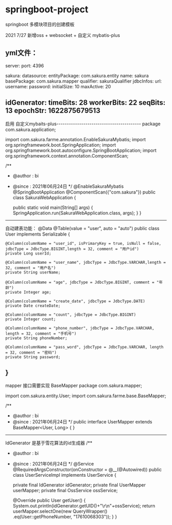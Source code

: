 # springboot-project

springboot 多模块项目的创建模板

2021 7/27 新增oss + websocket + 自定义 mybatis-plus


yml文件：
--------------------------------------------------------------
server:
  port: 4396

sakura:
  datasource:
    entityPackage: com.sakura.entity
    name: sakura
    basePackage: com.sakura.mapper
    qualifier: sakuraQualifier
    jdbcInfos:
      url:
      username:
      password:
      initialSize: 10
      maxActive: 20

idGenerator:
  timeBits: 28
  workerBits: 22
  seqBits: 13
  epochStr: 1622875679513
  --------------------------------------------------------------
  
启用 自定义mybaits-plus-----------------------------------------
package com.sakura.application;

import com.sakura.farme.annotation.EnableSakuraMybatis;
import org.springframework.boot.SpringApplication;
import org.springframework.boot.autoconfigure.SpringBootApplication;
import org.springframework.context.annotation.ComponentScan;

/**
 * @author : bi
 * @since : 2021年06月24日
 */
@EnableSakuraMybatis
@SpringBootApplication
@ComponentScan({"com.sakura"})
public class SakuraWebApplication {

    public static void main(String[] args) {
        SpringApplication.run(SakuraWebApplication.class, args);
    }
}
--------------------------------------------------------------------------------------------
自动建表功能：
 @Data
@Table(value = "user", auto = "auto")
public class User implements Serializable {


    @Column(columnName = "user_id", isPrimaryKey = true, isNull = false, jdbcType = JdbcType.BIGINT,length = 32, comment = "用户id")
    private Long userId;

    @Column(columnName = "user_name", jdbcType = JdbcType.VARCHAR,length = 32, comment = "用户名")
    private String userName;

    @Column(columnName = "age", jdbcType = JdbcType.BIGINT, comment = "年龄")
    private Integer age;

    @Column(columnName = "create_date", jdbcType = JdbcType.DATE)
    private Date createDate;

    @Column(columnName = "count", jdbcType = JdbcType.BIGINT)
    private Integer count;

    @Column(columnName = "phone_number", jdbcType = JdbcType.VARCHAR, length = 32, comment = "手机号")
    private String phoneNumber;

    @Column(columnName = "pass_word", jdbcType = JdbcType.VARCHAR, length = 32, comment = "密码")
    private String password;
}
-----------------------------------------------------------------------------------------------------------------------------


mapper 接口需要实现 BaseMapper
package com.sakura.mapper;

import com.sakura.entity.User;
import com.sakura.farme.base.BaseMapper;

/**
 * @author : bi
 * @since : 2021年06月24日
 */
public interface UserMapper extends BaseMapper<User, Long> {
}


-------------------------------------------------------------------------------------------------------------------------------


IdGenerator 是基于雪花算法的id生成器
/**
 * @author : bi
 * @since : 2021年06月24日
 */
@Service
@RequiredArgsConstructor(onConstructor = @__(@Autowired))
public class UserServiceImpl implements UserService {

    private final IdGenerator idGenerator;
    private final UserMapper userMapper;
    private final OssService ossService;

    @Override
    public User getUser() {
        System.out.println(idGenerator.getUID()+"\r\n"+ossService);
        return  userMapper.selectOne(new QueryWrapper<User>()
                .eq(User::getPhoneNumber, "17610068303"));
    }
}


